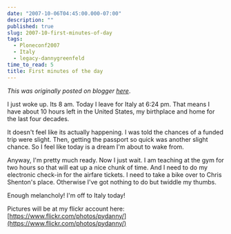 ```yaml
---
date: "2007-10-06T04:45:00.000-07:00"
description: ""
published: true
slug: 2007-10-first-minutes-of-day
tags:
  - Ploneconf2007
  - Italy
  - legacy-dannygreenfeld
time_to_read: 5
title: First minutes of the day
---
```


_This was originally posted on blogger [here](https://dannygreenfeld.blogspot.com/2007/10/first-minutes-of-day.html)_.

I just woke up. Its 8 am. Today I leave for Italy at 6:24 pm. That means I have about 10 hours left in the United States, my birthplace and home for the last four decades.

It doesn't feel like its actually happening. I was told the chances of a funded trip were slight. Then, getting the passport so quick was another slight chance. So I feel like today is a dream I'm about to wake from.

Anyway, I'm pretty much ready. Now I just wait. I am teaching at the gym for two hours so that will eat up a nice chunk of time. And I need to do my electronic check-in for the airfare tickets. I need to take a bike over to Chris Shenton's place. Otherwise I've got nothing to do but twiddle my thumbs.

Enough melancholy! I'm off to Italy today!

Pictures will be at my flickr account here: [https://www.flickr.com/photos/pydanny/](https://www.flickr.com/photos/pydanny/)
